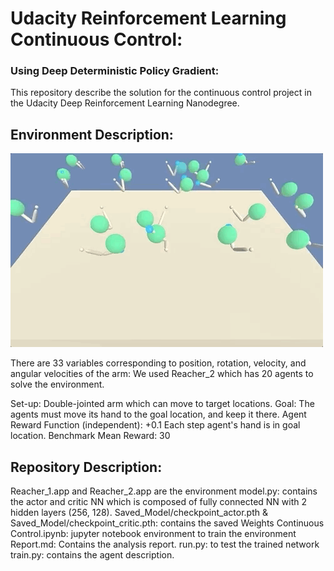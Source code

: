 # Udacity Reinforcement Learning Continuous Control:
### Using Deep Deterministic Policy Gradient:

This repository describe the solution for the continuous control project in the Udacity Deep Reinforcement Learning Nanodegree.

## Environment Description:

![Agent](./model_test.gif)  
  
There are 33 variables corresponding to position, rotation, velocity, and angular velocities of the arm:
We used Reacher_2 which has 20 agents to solve the environment.

Set-up: Double-jointed arm which can move to target locations.
Goal: The agents must move its hand to the goal location, and keep it there.
Agent Reward Function (independent):
+0.1 Each step agent's hand is in goal location.
Benchmark Mean Reward: 30


## Repository Description:
Reacher_1.app and Reacher_2.app are the environment
model.py: contains the actor and critic NN which is composed of fully connected NN with 2 hidden layers (256, 128).
Saved_Model/checkpoint_actor.pth & Saved_Model/checkpoint_critic.pth: contains the saved Weights
Continuous Control.ipynb: jupyter notebook environment to train the environment
Report.md: Contains the analysis report.
run.py: to test the trained network
train.py: contains the agent description.
